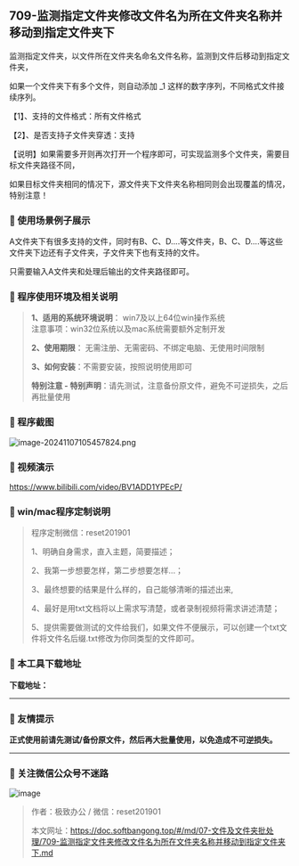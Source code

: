 ## 709-监测指定文件夹修改文件名为所在文件夹名称并移动到指定文件夹下
监测指定文件夹，以文件所在文件夹名命名文件名称，监测到文件后移动到指定文件夹，

如果一个文件夹下有多个文件，则自动添加 _1 这样的数字序列，不同格式文件接续序列。



【1】、支持的文件格式：所有文件格式

【2】、是否支持子文件夹穿透：支持   



【说明】如果需要多开则再次打开一个程序即可，可实现监测多个文件夹，需要目标文件夹路径不同，

如果目标文件夹相同的情况下，源文件夹下文件夹名称相同则会出现覆盖的情况，特别注意！ 

### 📑 使用场景例子展示
A文件夹下有很多支持的文件，同时有B、C、D....等文件夹，B、C、D....等这些文件夹下边还有子文件夹，子文件夹下也有支持的文件。

只需要输入A文件夹和处理后输出的文件夹路径即可。

### 📑 程序使用环境及相关说明

> **1、适用的系统环境说明**： win7及以上64位win操作系统  
> 注意事项：win32位系统以及mac系统需要额外定制开发  
>
> **2、使用期限**： 无需注册、无需密码、不绑定电脑、无使用时间限制  
>
> **3、如何安装**：不需要安装，按照说明使用即可  
>
> **特别注意 - 特别声明**：请先测试，注意备份原文件，避免不可逆损失，之后再批量使用

### 📑 程序截图

![image-20241107105457824.png](https://s2.loli.net/2024/11/07/TmsbWNFAqp2nMwa.png) 

### 📑 视频演示

https://www.bilibili.com/video/BV1ADD1YPEcP/

### 📑 win/mac程序定制说明

> 程序定制微信：reset201901  
>
> 1、明确自身需求，直入主题，简要描述；
>
> 2、我第一步想要怎样，第二步想要怎样...； 
>
> 3、最终想要的结果是什么样的，自己能够清晰的描述出来,  
>
> 4、最好是用txt文档将以上需求写清楚，或者录制视频将需求讲述清楚；  
>
> 5、提供需要做测试的文件给我们，如果文件不便展示，可以创建一个txt文件将文件名后缀.txt修改为你同类型的文件即可。  

### 📑 本工具下载地址

**下载地址：**

------

### 📑 友情提示

**正式使用前请先测试/备份原文件，然后再大批量使用，以免造成不可逆损失。**

------

### 📑 关注微信公众号不迷路

![image](https://s2.loli.net/2024/11/02/tK9T7jxLcuv5rUk.png)

> 作者：极致办公  /  微信：reset201901
>
> 本文网址：https://doc.softbangong.top/#/md/07-文件及文件夹批处理/709-监测指定文件夹修改文件名为所在文件夹名称并移动到指定文件夹下.md